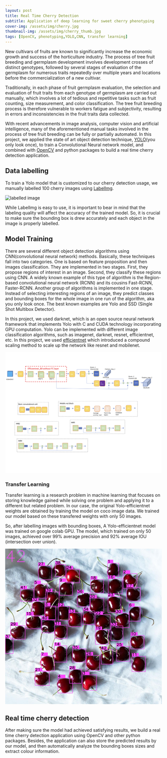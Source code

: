 ```yaml
---
layout: post
title: Real Time Cherry Detection
subtitle: Application of deep learning for sweet cherry phenotyping
cover-img: /assets/img/cherry.jpg
thumbnail-img: /assets/img/cherry_thumb.jpg
tags: [OpenCV, phenotyping,YOLO,CNN, transfer learning]
---
```


New cultivars of fruits are known to significantly increase the economic growth and success of the horticulture industry. The process of tree fruit breeding and germplasm development involves development crosses of distinct genotypes, followed by several stages of evaluation of the germplasm for numerous traits repeatedly over multiple years and locations before the commercialization of a new cultivar.

Traditionally, in each phase of fruit germplasm evaluation, the selection and evaluation of fruit traits from each genotype of germplasm are carried out manually, which involves a lot of tedious and repetitive tasks such as fruit counting, size measurement, and color classification. The tree fruit breeding process is therefore vulnerable to workers fatigue and subjectivity, resulting in errors and inconsistencies in the fruit traits data collected.

With recent advancements in image analysis, computer vision and artificial intelligence, many of the aforementioned manual tasks involved in the process of tree fruit breeding can be fully or partially automated. In this project, we applied the state of art object detection technique, [YOLO](https://github.com/AlexeyAB/darknet)(you only look once), to train a Convolutional Neural network model, and combined with [OpenCV](https://github.com/opencv/opencv) and python packages to build a real time cherry detection application.

## Data labelling

To train a Yolo model that is customized to our cherry detection usage, we manually labelled 100 cherry images using [LabelImg](https://github.com/tzutalin/labelImg).

![labelled image](/assets/img/label.png)

While LabelImg is easy to use, it is important to bear in mind that the labeling quality will affect the accuracy of the trained model. So, it is crucial to make sure the bounding box is drew accurately and each object in the image is properly labelled.

## Model Training

There are several different object detection algorithms using CNN(convolutional neural network) methods. Basically, these techniques fall into two categories. One is based on feature proposition and then images classification. They are implemented in two stages. First, they propose regions of interest in an image. Second, they classify these regions using CNN. A widely known example of this type of algorithm is the Region-based convolutional neural network (RCNN) and its cousins Fast-RCNN, Faster-RCNN. Another group of algorithms is implemented in one stage. Instead of selecting interesting regions of an image, they predict classes and bounding boxes for the whole image in one run of the algorithm, aka you only look once. The best known examples are Yolo and SSD (Single Shot Multibox Detector).

In this project, we used darknet, which is an open source neural network framework that implements Yolo with C and CUDA technology incorporating GPU computation. Yolo can be implemented with different image classification algorithms, such as imagenet, darknet, resnet, efficientnet, etc. In this project, we used [efficientnet](https://ai.googleblog.com/2019/05/efficientnet-improving-accuracy-and.html) which introduced a compound scaling method to scale up the network like resnet and mobilenet.    

![efficient net architecture](/assets/img/enet_architecture.png)

### Transfer Learning

Transfer learning is a research problem in machine learning that focuses on storing knowledge gained while solving one problem and applying it to a different but related problem. In our case, the original Yolo-efficientnet weights are obtained by training the model on coco image data. We trained our model based on these transfered weights with only 50 images.

So, after labelling images with bounding boxes, A Yolo-efficientnet model was trained on google colab GPU. The model, which trained on only 50 images, achieved over 99% average precision and 92% average IOU (intersection over union).

<div style="text-align:center">
<img src="/assets/img/cherry_result.jpg" alt="cherry detection results" width="600" height="500"/>
</div>

## Real time cherry detection

After making sure the model had achieved satisfying results, we build a real time cherry detection application using OpenCV and other python packages. Besides, the application can also store the predicted results by our model, and then automatically analyze the bounding boxes sizes and extract colour information.
